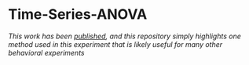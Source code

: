 # Time-Series-ANOVA
*This work has been [published](https://www.mdpi.com/2075-4450/11/12/871/htm), and this repository simply highlights one method used in this experiment that is likely useful for many other behavioral experiments*


